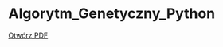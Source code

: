 # Algorytm_Genetyczny_Python
[Otwórz PDF](https://github.com/Tomasz1306/Algorytm_Genetyczny_Python/blob/main/Raport.pdf)
